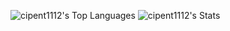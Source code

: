 ![cipent1112's Top Languages](https://github-readme-stats.vercel.app/api/top-langs/?username=cipent1112&theme=vision-friendly-dark&show_icons=true&hide_border=false&layout=compact)
![cipent1112's Stats](https://github-readme-stats.vercel.app/api?username=cipent1112&theme=vision-friendly-dark&show_icons=true&hide_border=false&count_private=true)
